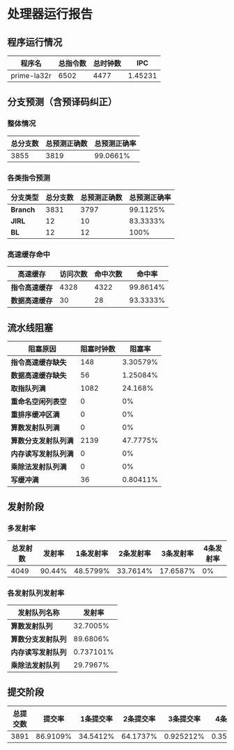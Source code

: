 # 处理器运行报告
## 程序运行情况
|程序名|总指令数|总时钟数|IPC|
|---|---|---|---|
|prime-la32r|6502|4477|1.45231|

## 分支预测（含预译码纠正）
### 整体情况
|总分支数|总预测正确数|总预测正确率|
|---|---|---|
|3855|3819|99.0661%|

### 各类指令预测
|分支类型|总分支数|总预测正确数|总预测正确率|
|---|---|---|---|
|**Branch**| 3831 | 3797 | 99.1125%|
|**JIRL**| 12 | 10 | 83.3333%|
|**BL**| 12 | 12 | 100%|

### 高速缓存命中
|高速缓存|访问次数|命中次数|命中率|
|---|---|---|---|
|**指令高速缓存**| 4328 | 4322 | 99.8614%|
|**数据高速缓存**| 30 | 28 | 93.3333%|
## 流水线阻塞
|阻塞原因|阻塞时钟数|阻塞率|
|---|---|---|
|**指令高速缓存缺失**| 148 | 3.30579%|
|**数据高速缓存缺失**| 56 | 1.25084%|
|**取指队列满**| 1082 | 24.168%|
|**重命名空闲列表空**|0 | 0%|
|**重排序缓冲区满**|0 | 0%|
|**算数发射队列满**|0 | 0%|
|**算数分支发射队列满**|2139 | 47.7775%|
|**内存读写发射队列满**|0 | 0%|
|**乘除法发射队列满**|0 | 0%|
|**写缓冲满**|36 | 0.80411%|

## 发射阶段
### 多发射率
|总发射数|发射率|1条发射率|2条发射率|3条发射率|4条发射率|
|---|---|---|---|---|---|
|4049|90.44%|48.5799%|33.7614%|17.6587%|0%|

### 各发射队列发射率
|发射队列名称|发射率|
|---|---|
|**算数发射队列**|32.7005%|
|**算数分支发射队列**|89.6806%|
|**内存读写发射队列**|0.737101%|
|**乘除法发射队列**|29.7967%|

## 提交阶段
|总提交数|提交率|1条提交率|2条提交率|3条提交率|4条提交率|
|---|---|---|---|---|---|
|3891|86.9109%|34.5412%|64.1737%|0.925212%|0.359805%|
